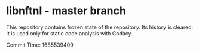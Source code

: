 # libnftnl - master branch

This repository contains frozen state of the repository.
Its history is cleared. It is used only for static code
analysis with Codacy.

Commit Time: 1685539409